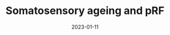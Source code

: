 ---
title: "Somatosensory ageing and pRF"
collection: teaching
type: "Seminar"
permalink: /teaching/2023-teaching-4
venue: "Developmental Psychology, University of Innsbruck"
date: 2023-01-11
location: "Virtual"
---